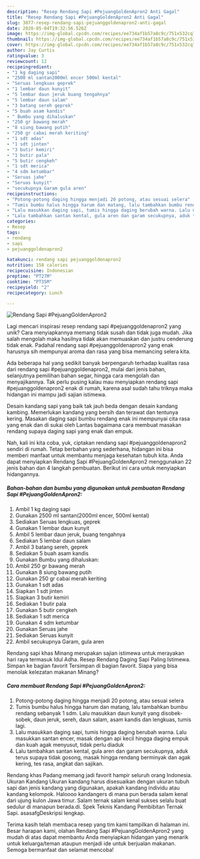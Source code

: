 ```yaml
---
description: "Resep Rendang Sapi #PejuangGoldenApron2 Anti Gagal"
title: "Resep Rendang Sapi #PejuangGoldenApron2 Anti Gagal"
slug: 3077-resep-rendang-sapi-pejuanggoldenapron2-anti-gagal
date: 2020-05-04T19:32:56.526Z
image: https://img-global.cpcdn.com/recipes/ee734af1b57a8c9c/751x532cq70/rendang-sapi-pejuanggoldenapron2-foto-resep-utama.jpg
thumbnail: https://img-global.cpcdn.com/recipes/ee734af1b57a8c9c/751x532cq70/rendang-sapi-pejuanggoldenapron2-foto-resep-utama.jpg
cover: https://img-global.cpcdn.com/recipes/ee734af1b57a8c9c/751x532cq70/rendang-sapi-pejuanggoldenapron2-foto-resep-utama.jpg
author: Jay Curtis
ratingvalue: 3
reviewcount: 12
recipeingredient:
- "1 kg daging sapi"
- "2500 ml santan2000ml encer 500ml kental"
- "Seruas lengkuas geprek"
- "1 lembar daun kunyit"
- "5 lembar daun jeruk buang tengahnya"
- "5 lembar daun salam"
- "3 batang sereh geprek"
- "5 buah asam kandis"
- " Bumbu yang dihaluskan"
- "250 gr bawang merah"
- "8 siung bawang putih"
- "250 gr cabai merah keriting"
- "1 sdt adas"
- "1 sdt jinten"
- "3 butir kemiri"
- "1 butir pala"
- "5 butir cengkeh"
- "1 sdt merica"
- "4 sdm ketumbar"
- "Seruas jahe"
- "Seruas kunyit"
- "secukupnya Garam gula aren"
recipeinstructions:
- "Potong-potong daging hingga menjadi 20 potong, atau sesuai selera"
- "Tumis bumbu halus hingga harum dan matang, lalu tambahkan bumbu rendang sebanyak 1 sdm. Lalu masukkan daun kunyit yang disobek-sobek, daun jeruk, sereh, daun salam, asam kandis dan lengkuas, tumis lagi."
- "Lalu masukkan daging sapi, tumis hingga daging berubah warna. Lalu masukkan santan encer, masak dengan api kecil hingga daging empuk dan kuah agak menyusut, tidak perlu diaduk"
- "Lalu tambahkan santan kental, gula aren dan garam secukupnya, aduk terus supaya tidak gosong, masak hingga rendang berminyak dan agak kering, tes rasa, angkat dan sajikan."
categories:
- Resep
tags:
- rendang
- sapi
- pejuanggoldenapron2

katakunci: rendang sapi pejuanggoldenapron2 
nutrition: 158 calories
recipecuisine: Indonesian
preptime: "PT27M"
cooktime: "PT35M"
recipeyield: "2"
recipecategory: Lunch

---
```



![Rendang Sapi #PejuangGoldenApron2](https://img-global.cpcdn.com/recipes/ee734af1b57a8c9c/751x532cq70/rendang-sapi-pejuanggoldenapron2-foto-resep-utama.jpg)

Lagi mencari inspirasi resep rendang sapi #pejuanggoldenapron2 yang unik? Cara menyiapkannya memang tidak susah dan tidak juga mudah. Jika salah mengolah maka hasilnya tidak akan memuaskan dan justru cenderung tidak enak. Padahal rendang sapi #pejuanggoldenapron2 yang enak harusnya sih mempunyai aroma dan rasa yang bisa memancing selera kita.

Ada beberapa hal yang sedikit banyak berpengaruh terhadap kualitas rasa dari rendang sapi #pejuanggoldenapron2, mulai dari jenis bahan, selanjutnya pemilihan bahan segar, hingga cara mengolah dan menyajikannya. Tak perlu pusing kalau mau menyiapkan rendang sapi #pejuanggoldenapron2 enak di rumah, karena asal sudah tahu triknya maka hidangan ini mampu jadi sajian istimewa.

Desain kandang sapi yang baik tak jauh beda dengan desain kandang kambing. Memerlukan kandang yang bersih dan terawat dan tentunya kering. Masakan daging sapi bumbu rendang enak ini mempunyai cita rasa yang enak dan di sukai oleh Lantas bagaimana cara membuat masakan rendang supaya daging sapi yang enak dan empuk.


Nah, kali ini kita coba, yuk, ciptakan rendang sapi #pejuanggoldenapron2 sendiri di rumah. Tetap berbahan yang sederhana, hidangan ini bisa memberi manfaat untuk membantu menjaga kesehatan tubuh kita. Anda dapat menyiapkan Rendang Sapi #PejuangGoldenApron2 menggunakan 22 jenis bahan dan 4 langkah pembuatan. Berikut ini cara untuk menyiapkan hidangannya.

<!--inarticleads1-->

##### Bahan-bahan dan bumbu yang digunakan untuk pembuatan Rendang Sapi #PejuangGoldenApron2:

1. Ambil 1 kg daging sapi
1. Gunakan 2500 ml santan(2000ml encer, 500ml kental)
1. Sediakan Seruas lengkuas, geprek
1. Gunakan 1 lembar daun kunyit
1. Ambil 5 lembar daun jeruk, buang tengahnya
1. Sediakan 5 lembar daun salam
1. Ambil 3 batang sereh, geprek
1. Sediakan 5 buah asam kandis
1. Gunakan  Bumbu yang dihaluskan:
1. Ambil 250 gr bawang merah
1. Gunakan 8 siung bawang putih
1. Gunakan 250 gr cabai merah keriting
1. Gunakan 1 sdt adas
1. Siapkan 1 sdt jinten
1. Siapkan 3 butir kemiri
1. Sediakan 1 butir pala
1. Gunakan 5 butir cengkeh
1. Sediakan 1 sdt merica
1. Gunakan 4 sdm ketumbar
1. Gunakan Seruas jahe
1. Sediakan Seruas kunyit
1. Ambil secukupnya Garam, gula aren


Rendang sapi khas Minang merupakan sajian istimewa untuk merayakan hari raya termasuk Idul Adha. Resep Rendang Daging Sapi Paling Istimewa. Simpan ke bagian favorit Tersimpan di bagian favorit. Siapa yang bisa menolak kelezatan makanan Minang? 

<!--inarticleads2-->

##### Cara membuat Rendang Sapi #PejuangGoldenApron2:

1. Potong-potong daging hingga menjadi 20 potong, atau sesuai selera
1. Tumis bumbu halus hingga harum dan matang, lalu tambahkan bumbu rendang sebanyak 1 sdm. Lalu masukkan daun kunyit yang disobek-sobek, daun jeruk, sereh, daun salam, asam kandis dan lengkuas, tumis lagi.
1. Lalu masukkan daging sapi, tumis hingga daging berubah warna. Lalu masukkan santan encer, masak dengan api kecil hingga daging empuk dan kuah agak menyusut, tidak perlu diaduk
1. Lalu tambahkan santan kental, gula aren dan garam secukupnya, aduk terus supaya tidak gosong, masak hingga rendang berminyak dan agak kering, tes rasa, angkat dan sajikan.


Rendang khas Padang memang jadi favorit hampir seluruh orang Indonesia. Ukuran Kandang Ukuran kandang harus disesuaikan dengan ukuran tubuh sapi dan jenis kandang yang digunakan, apakah kandang individu atau kandang kelompok. Haloooo kandangers di mana pun berada salam kenal dari ujung kulon Jawa timur. Salam ternak salam kenal sukses selalu buat sedulur di manapun berada.di. Spek Teknis Kandang Pembibitan Ternak Sapi. asasafgDeskripsi lengkap. 

Terima kasih telah membaca resep yang tim kami tampilkan di halaman ini. Besar harapan kami, olahan Rendang Sapi #PejuangGoldenApron2 yang mudah di atas dapat membantu Anda menyiapkan hidangan yang menarik untuk keluarga/teman ataupun menjadi ide untuk berjualan makanan. Semoga bermanfaat dan selamat mencoba!
